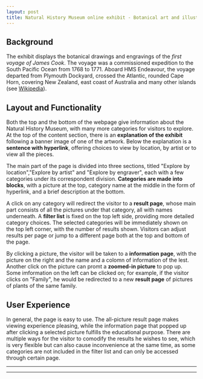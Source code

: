 ```yaml
---
layout: post
title: Natural History Museum online exhibit - Botanical art and illustrations from HMS Endeavour
---
```


## Background
The exhibit displays the botanical drawings and engravings of the _first voyage of James Cook_. The voyage was a commissioned expedition to the South Pacific Ocean from 1768 to 1771. Aboard HMS Endeavour, the voyage departed from Plymouth Dockyard, crossed the Atlantic, rounded Cape Horn, covering New Zealand, east coast of Australia and many other islands (see [Wikipedia](https://en.wikipedia.org/wiki/First_voyage_of_James_Cook)). 

## Layout and Functionality
Both the top and the bottom of the webpage give information about the Natural History Museum, with many more categories for visitors to explore. At the top of the content section, there is an **explanation of the exhibit** following a banner image of one of the artwork. Below the explanation is a **sentence with hyperlink**, offering choices to view by location, by artist or to view all the pieces. 

The main part of the page is divided into three sections, titled "Explore by location","Explore by artist" and "Explore by engraver", each with a few categories under its correspondent division. **Categories are made into blocks**, with a picture at the top, category name at the middle in the form of hyperlink, and a brief description at the bottom.

A click on any category will redirect the visitor to a **result page**, whose main part consists of all the pictures under that category, all with names underneath. A **filter list** is fixed on the top left side, providing more detailed category choices. The selected categories will be immediately shown on the top left corner, with the number of results shown. Visitors can adjust results per page or jump to a different page both at the top and bottom of the page.

By clicking a picture, the visitor will be taken to a **information page**, with the picture on the right and the name and a colomn of information of the lest. Another click on the picture can promt a **zoomed-in picture** to pop up. Some imformation on the left can be clicked on; for example, if the visitor clicks on "Family", he would be redirected to a new **result page** of pictures of plants of the same family.

## User Experience
In general, the page is easy to use. The all-picture result page makes viewing experience pleasing, while the information page that popped up after clicking
a selected picture fulfills the educational purpose. There are multiple ways for the visitor to comodify the results he wishes to see, which is very flexible but can also cause inconvenience at the same time, as some categories are not included in the filter list and can only be accessed through certain page.  


----
****
